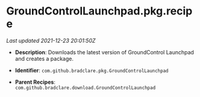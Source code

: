 # GroundControlLaunchpad.pkg.recipe

_Last updated 2021-12-23 20:01:50Z_

- **Description**: Downloads the latest version of GroundControl Launchpad and creates a package.

- **Identifier**: `com.github.bradclare.pkg.GroundControlLaunchpad`

- **Parent Recipes**: `com.github.bradclare.download.GroundControlLaunchpad`
